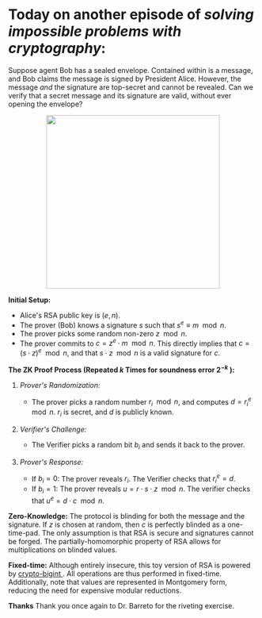 # Today on another episode of _solving impossible problems with cryptography_:

Suppose agent Bob has a sealed envelope. Contained within is a message, and Bob claims the message is signed by President Alice. However, the message _and_ the signature are top-secret and cannot be revealed. Can we verify that a secret message and its signature are valid, without ever opening the envelope?

<p align="center">
  <img src="https://github.com/drcapybara/blind-rsa/assets/40841027/2e069be5-649c-48af-931f-3b1de3246d23" width="350" height="350">
</p>

**Initial Setup:**
- Alice's RSA public key is $(e, n)$.
- The prover (Bob) knows a signature $s$ such that $s^e \equiv m \mod n$.
- The prover picks some random non-zero $z \mod{n}$.
- The prover commits to $c = z^e \cdot m \mod{n}$. This directly implies that $c = (s \cdot z)^e \mod{n}$, and that $s \cdot z \mod{n}$ is a valid signature for $c$.

**The ZK Proof Process (Repeated $k$ Times for soundness error $2^{-k}$ ):**
1. *Prover's Randomization:*
   - The prover picks a random number $r_i \mod{n}$, and computes $d = r_i^e \mod{n}$. $r_i$ is secret, and $d$ is publicly known.

2. *Verifier's Challenge:*
   - The Verifier picks a random bit $b_i$ and sends it back to the prover.

3. *Prover's Response:*
   - If $b_i = 0$: The prover reveals $r_i$. The Verifier checks that $r_i^e = d$.
   - If $b_i = 1$: The prover reveals $u = r \cdot s \cdot z \mod{n}$. The verifier checks that $u^e = d \cdot c \mod{n}$.

**Zero-Knowledge:**
The protocol is blinding for both the message and the signature. If $z$ is chosen at random, then $c$ is perfectly blinded as a one-time-pad. The only assumption is that RSA is secure and signatures cannot be forged. The partially-homomorphic property of RSA allows for multiplications on blinded values.

**Fixed-time:**
Although entirely insecure, this toy version of RSA is powered by [crypto-bigint ](https://github.com/RustCrypto/crypto-bigint). All operations are thus performed in fixed-time. Additionally, note that values are represented in Montgomery form, reducing the need for expensive modular reductions.

**Thanks**
Thank you once again to Dr. Barreto for the riveting exercise.
